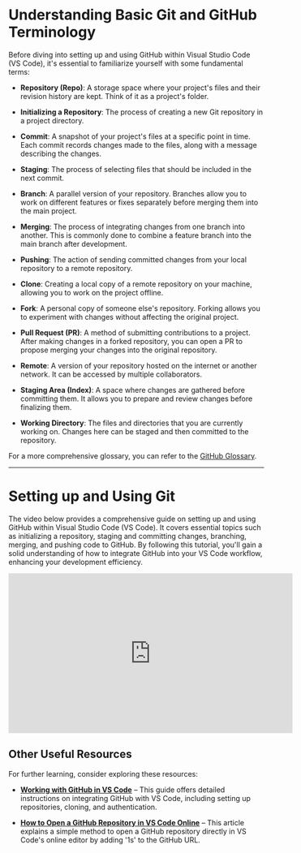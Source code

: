 # Understanding Basic Git and GitHub Terminology

Before diving into setting up and using GitHub within Visual Studio Code (VS Code), it's essential to familiarize yourself with some fundamental terms:

- **Repository (Repo)**: A storage space where your project's files and their revision history are kept. Think of it as a project's folder.

- **Initializing a Repository**: The process of creating a new Git repository in a project directory.

- **Commit**: A snapshot of your project's files at a specific point in time. Each commit records changes made to the files, along with a message describing the changes.

- **Staging**: The process of selecting files that should be included in the next commit.

- **Branch**: A parallel version of your repository. Branches allow you to work on different features or fixes separately before merging them into the main project.

- **Merging**: The process of integrating changes from one branch into another. This is commonly done to combine a feature branch into the main branch after development.

- **Pushing**: The action of sending committed changes from your local repository to a remote repository.

- **Clone**: Creating a local copy of a remote repository on your machine, allowing you to work on the project offline.

- **Fork**: A personal copy of someone else's repository. Forking allows you to experiment with changes without affecting the original project.

- **Pull Request (PR)**: A method of submitting contributions to a project. After making changes in a forked repository, you can open a PR to propose merging your changes into the original repository.

- **Remote**: A version of your repository hosted on the internet or another network. It can be accessed by multiple collaborators.

- **Staging Area (Index)**: A space where changes are gathered before committing them. It allows you to prepare and review changes before finalizing them.

- **Working Directory**: The files and directories that you are currently working on. Changes here can be staged and then committed to the repository.

For a more comprehensive glossary, you can refer to the [GitHub Glossary](https://docs.github.com/en/get-started/learning-about-github/github-glossary).


---

# Setting up and Using Git

The video below provides a comprehensive guide on setting up and using GitHub within Visual Studio Code (VS Code). It covers essential topics such as initializing a repository, staging and committing changes, branching, merging, and pushing code to GitHub. By following this tutorial, you'll gain a solid understanding of how to integrate GitHub into your VS Code workflow, enhancing your development efficiency.

<div style="text-align: center;">
  <iframe width="560" height="315" src="https://www.youtube.com/embed/i_23KUAEtUM?si=-lk4MFsHuvf_s9my" title="YouTube video player" frameborder="0" allow="accelerometer; autoplay; clipboard-write; encrypted-media; gyroscope; picture-in-picture; web-share" referrerpolicy="strict-origin-when-cross-origin" allowfullscreen></iframe>
</div>

## Other Useful Resources

For further learning, consider exploring these resources:

- **[Working with GitHub in VS Code](https://code.visualstudio.com/docs/sourcecontrol/github)** – This guide offers detailed instructions on integrating GitHub with VS Code, including setting up repositories, cloning, and authentication.

- **[How to Open a GitHub Repository in VS Code Online](https://www.geeksforgeeks.org/how-to-open-a-github-repository-in-vs-code-online/)** – This article explains a simple method to open a GitHub repository directly in VS Code's online editor by adding '1s' to the GitHub URL.

